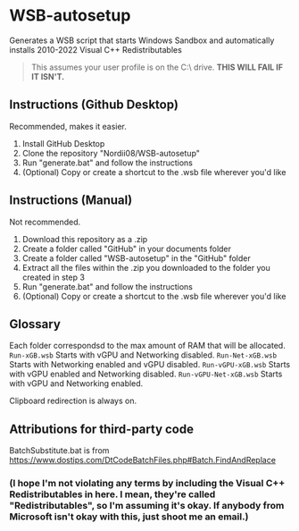 # WSB-autosetup
Generates a WSB script that starts Windows Sandbox and automatically installs 2010-2022 Visual C++ Redistributables
> This assumes your user profile is on the C:\ drive. **THIS WILL FAIL IF IT ISN'T.**

## Instructions (Github Desktop)
Recommended, makes it easier.
1. Install GitHub Desktop
2. Clone the repository "Nordii08/WSB-autosetup"
3. Run "generate.bat" and follow the instructions
4. (Optional) Copy or create a shortcut to the .wsb file wherever you'd like

## Instructions (Manual)
Not recommended.
1. Download this repository as a .zip
2. Create a folder called "GitHub" in your documents folder
3. Create a folder called "WSB-autosetup" in the "GitHub" folder
4. Extract all the files within the .zip you downloaded to the folder you created in step 3 
5. Run "generate.bat" and follow the instructions
6. (Optional) Copy or create a shortcut to the .wsb file wherever you'd like

## Glossary
Each folder correspondsd to the max amount of RAM that will be allocated.
`Run-xGB.wsb` Starts with vGPU and Networking disabled.
`Run-Net-xGB.wsb` Starts with Networking enabled and vGPU disabled.
`Run-vGPU-xGB.wsb` Starts with vGPU enabled and Networking disabled.
`Run-vGPU-Net-xGB.wsb` Starts with vGPU and Networking enabled.

Clipboard redirection is always on.

## Attributions for third-party code
BatchSubstitute.bat is from https://www.dostips.com/DtCodeBatchFiles.php#Batch.FindAndReplace

### (I hope I'm not violating any terms by including the Visual C++ Redistributables in here. I mean, they're called "Redistributables", so I'm assuming it's okay. If anybody from Microsoft isn't okay with this, just shoot me an email.)